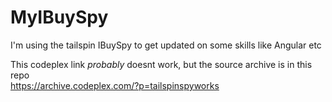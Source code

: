 # MyIBuySpy

I'm using the tailspin IBuySpy to get updated on some skills like Angular etc

This codeplex link _probably_ doesnt work, but the source archive is in this repo  
<https://archive.codeplex.com/?p=tailspinspyworks>
